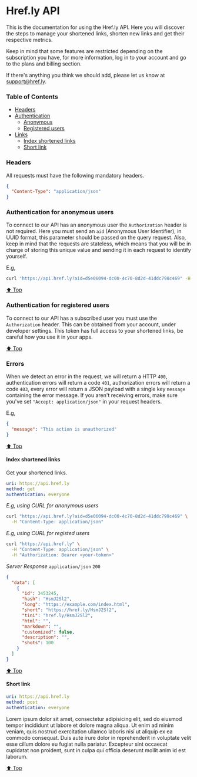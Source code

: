 # Href.ly API

This is the documentation for using the Href.ly API. Here you will discover the
steps to manage your shortened links, shorten new links and get their respective
metrics.

Keep in mind that some features are restricted depending on the subscription you
have, for more information, log in to your account and go to the plans and billing
section.

If there's anything you think we should add, please let us know at [support@href.ly](mailto:support@href.ly).


### Table of Contents

- [Headers](#headers)
- [Authentication](#authentication-for-anonymous-users)
  - [Anonymous](#authentication-for-anonymous-users)
  - [Registered users](#authentication-for-registered-users)
- [Links](#index-shortened-links)
  - [Index shortened links](#index-shortened-links)
  - [Short link](#short-link)


### Headers

All requests must have the following mandatory headers.

```json
{
  "Content-Type": "application/json"
}
```

### Authentication for anonymous users

To connect to our API has an anonymous user the `Authorization` header is not required.
Here you must send an `aid` (Anonymous User Identifier), in UUID format, this parameter
should be passed on the query request. Also, keep in mind that the requests are stateless,
which means that you will be in charge of storing this unique value and sending
it in each request to identify yourself.

E.g,
```bash
curl "https://api.href.ly?aid=d5e06094-dc00-4c70-8d2d-41ddc798c469" -H "Content-Type: application/json"
```

[⬆ Top](#table-of-contents)


### Authentication for registered users

To connect to our API has a subscribed user you must use the `Authorization` header.
This can be obtained from your account, under developer settings. This token has
full access to your shortened links, be careful how you use it in your apps.

[⬆ Top](#table-of-contents)


### Errors

When we detect an error in the request, we will return a HTTP `400`, authentication
errors will return a code `401`, authorization errors will return a code `403`, every
error will return a JSON payload with a single key `message` containing the error message.
If you aren't receiving errors, make sure you've set `"Accept: application/json"`
in your request headers.

E.g,
```json
{
  "message": "This action is unauthorized"
}
```

[⬆ Top](#table-of-contents)


#### Index shortened links

Get your shortened links.

```yaml
uri: https://api.href.ly
method: get
authentication: everyone
```

*E.g, using CURL for anonymous users*
```bash
curl "https://api.href.ly?aid=d5e06094-dc00-4c70-8d2d-41ddc798c469" \
  -H "Content-Type: application/json"
```

*E.g, using CURL for registed users*
```bash
curl "https://api.href.ly" \
  -H "Content-Type: application/json" \
  -H "Authorization: Bearer <your-token>"
```

*Server Response* `application/json` `200`
```json
{
  "data": [
    {
      "id": 3453245,
      "hash": "HsmJ2Sl2",
      "long": "https://example.com/index.html",
      "short": "https://href.ly/HsmJ2Sl2",
      "tini": "href.ly/HsmJ2Sl2",
      "html": "",
      "markdown": "",
      "customized": false,
      "description": "",
      "shots": 100
    }
  ]
}
```

[⬆ Top](#table-of-contents)


#### Short link

```yaml
uri: https://api.href.ly
method: post
authentication: everyone
```

Lorem ipsum dolor sit amet, consectetur adipisicing elit, sed do eiusmod
tempor incididunt ut labore et dolore magna aliqua. Ut enim ad minim veniam,
quis nostrud exercitation ullamco laboris nisi ut aliquip ex ea commodo
consequat. Duis aute irure dolor in reprehenderit in voluptate velit esse
cillum dolore eu fugiat nulla pariatur. Excepteur sint occaecat cupidatat non
proident, sunt in culpa qui officia deserunt mollit anim id est laborum.

[⬆ Top](#table-of-contents)
